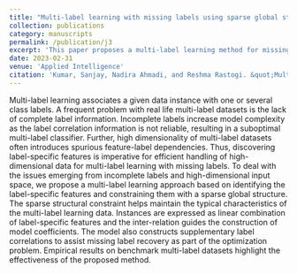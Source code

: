 ```yaml
---
title: "Multi-label learning with missing labels using sparse global structure for label-specific features"
collection: publications
category: manuscripts
permalink: /publication/j3
excerpt: 'This paper proposes a multi-label learning method for missing labels that identifies label-specific features constrained by a sparse global structure, enabling effective learning in high-dimensional spaces while leveraging supplementary label correlations for improved label recovery.'
date: 2023-02-31
venue: 'Applied Intelligence'
citation: 'Kumar, Sanjay, Nadira Ahmadi, and Reshma Rastogi. &quot;Multi-label learning with missing labels using sparse global structure for label-specific features. &quot;<i>Applied Intelligence (2023).</i>'
---
```


Multi-label learning associates a given data instance with one or several class labels. A frequent problem with real life multi-label datasets is the lack of complete label information. Incomplete labels increase model complexity as the label correlation information is not reliable, resulting in a suboptimal multi-label classifier. Further, high dimensionality of multi-label datasets often introduces spurious feature-label dependencies. Thus, discovering label-specific features is imperative for efficient handling of high-dimensional data for multi-label learning with missing labels. To deal with the issues emerging from incomplete labels and high-dimensional input space, we propose a multi-label learning approach based on identifying the label-specific features and constraining them with a sparse global structure. The sparse structural constraint helps maintain the typical characteristics of the multi-label learning data. Instances are expressed as linear combination of label-specific features and the inter-relation guides the construction of model coefficients. The model also constructs supplementary label correlations to assist missing label recovery as part of the optimization problem. Empirical results on benchmark multi-label datasets highlight the effectiveness of the proposed method.
